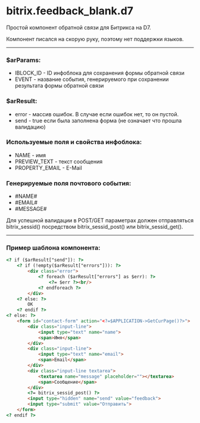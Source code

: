 # bitrix.feedback_blank.d7
Простой компонент обратной связи для Битрикса на D7.

Компонент писался на скорую руку, поэтому нет поддержки языков.

---

### $arParams:
  - IBLOCK_ID - ID инфоблока для сохранения формы обратной связи
  - EVENT - название события, генерируемого при сохранении результата формы обратной связи

### $arResult:
  - error - массив ошибок. В случае если ошибок нет, то он пустой.
  - send - true если была заполнена форма (не означает что прошла валидацию)

### Используемые поля и свойства инфоблока:
  - NAME - имя
  - PREVIEW_TEXT - текст сообщения
  - PROPERTY_EMAIL - E-Mail

### Генерируемые поля почтового события:
  - #NAME#
  - #EMAIL#
  - #MESSAGE#

Для успешной валидации в POST/GET параметрах должен отправляться bitrix_sessid() посредством bitrix_sessid_post() или bitrix_sessid_get().

---

### Пример шаблона компонента:

```html
<? if ($arResult["send"]): ?>
    <? if (!empty($arResult["errors"])): ?>
        <div class="error">
            <? foreach ($arResult["errors"] as $err): ?>
                <?= $err ?><br/>
            <? endforeach ?>
        </div>
    <? else: ?>
        OK
    <? endif ?>
<? else: ?>
    <form id="contact-form" action="<?=$APPLICATION->GetCurPage()?>">
        <div class="input-line">
            <input type="text" name="name">
            <span>Имя</span>
        </div>
        <div class="input-line">
            <input type="text" name="email">
            <span>Email</span>
        </div>
        <div class="input-line textarea">
            <textarea name="message" placeholder=""></textarea>
            <span>Сообщение</span>
        </div>
        <?= bitrix_sessid_post() ?>
        <input type="hidden" name="send" value="feedback">
        <input type="submit" value="Отправить">
    </form>
<? endif ?>
```
